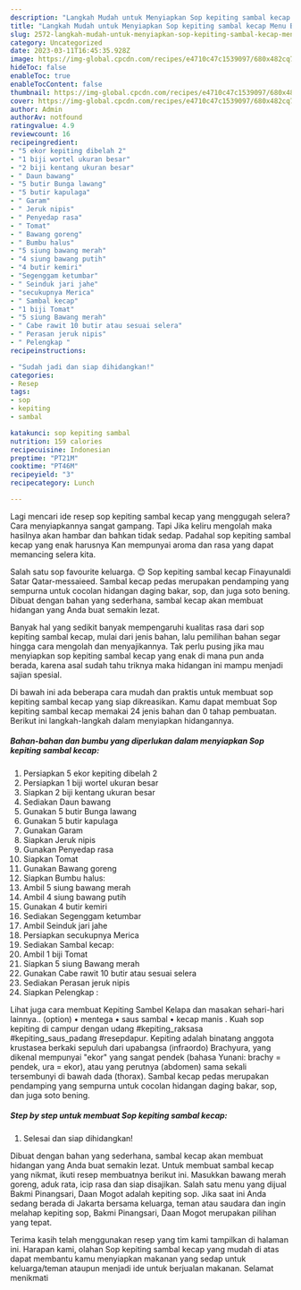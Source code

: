 ```yaml
---
description: "Langkah Mudah untuk Menyiapkan Sop kepiting sambal kecap Menu Buka Puas"
title: "Langkah Mudah untuk Menyiapkan Sop kepiting sambal kecap Menu Buka Puas"
slug: 2572-langkah-mudah-untuk-menyiapkan-sop-kepiting-sambal-kecap-menu-buka-puas
category: Uncategorized
date: 2023-03-11T16:45:35.928Z
image: https://img-global.cpcdn.com/recipes/e4710c47c1539097/680x482cq70/sop-kepiting-sambal-kecap-foto-resep-utama.jpg
hideToc: false
enableToc: true
enableTocContent: false
thumbnail: https://img-global.cpcdn.com/recipes/e4710c47c1539097/680x482cq70/sop-kepiting-sambal-kecap-foto-resep-utama.jpg
cover: https://img-global.cpcdn.com/recipes/e4710c47c1539097/680x482cq70/sop-kepiting-sambal-kecap-foto-resep-utama.jpg
author: Admin
authorAv: notfound
ratingvalue: 4.9
reviewcount: 16
recipeingredient:
- "5 ekor kepiting dibelah 2"
- "1 biji wortel ukuran besar"
- "2 biji kentang ukuran besar"
- " Daun bawang"
- "5 butir Bunga lawang"
- "5 butir kapulaga"
- " Garam"
- " Jeruk nipis"
- " Penyedap rasa"
- " Tomat"
- " Bawang goreng"
- " Bumbu halus"
- "5 siung bawang merah"
- "4 siung bawang putih"
- "4 butir kemiri"
- "Segenggam ketumbar"
- " Seinduk jari jahe"
- "secukupnya Merica"
- " Sambal kecap"
- "1 biji Tomat"
- "5 siung Bawang merah"
- " Cabe rawit 10 butir atau sesuai selera"
- " Perasan jeruk nipis"
- " Pelengkap "
recipeinstructions:

- "Sudah jadi dan siap dihidangkan!"
categories:
- Resep
tags:
- sop
- kepiting
- sambal

katakunci: sop kepiting sambal 
nutrition: 159 calories
recipecuisine: Indonesian
preptime: "PT21M"
cooktime: "PT46M"
recipeyield: "3"
recipecategory: Lunch

---
```



Lagi mencari ide resep sop kepiting sambal kecap yang menggugah selera? Cara menyiapkannya sangat gampang. Tapi Jika keliru mengolah maka hasilnya akan hambar dan bahkan tidak sedap. Padahal sop kepiting sambal kecap yang enak harusnya Kan mempunyai aroma dan rasa yang dapat memancing selera kita.


Salah satu sop favourite keluarga. 😊 Sop kepiting sambal kecap Finayunaldi Satar Qatar-messaieed. Sambal kecap pedas merupakan pendamping yang sempurna untuk cocolan hidangan daging bakar, sop, dan juga soto bening. Dibuat dengan bahan yang sederhana, sambal kecap akan membuat hidangan yang Anda buat semakin lezat.

Banyak hal yang sedikit banyak mempengaruhi kualitas rasa dari sop kepiting sambal kecap, mulai dari jenis bahan, lalu pemilihan bahan segar hingga cara mengolah dan menyajikannya. Tak perlu pusing jika mau menyiapkan sop kepiting sambal kecap yang enak di mana pun anda berada, karena asal sudah tahu triknya maka hidangan ini mampu menjadi sajian spesial.


Di bawah ini ada beberapa cara mudah dan praktis untuk membuat sop kepiting sambal kecap yang siap dikreasikan. Kamu dapat membuat Sop kepiting sambal kecap memakai 24 jenis bahan dan 0 tahap pembuatan. Berikut ini langkah-langkah dalam menyiapkan hidangannya.

<!--inarticleads1-->

##### Bahan-bahan dan bumbu yang diperlukan dalam menyiapkan Sop kepiting sambal kecap:

1. Persiapkan 5 ekor kepiting dibelah 2
1. Persiapkan 1 biji wortel ukuran besar
1. Siapkan 2 biji kentang ukuran besar
1. Sediakan  Daun bawang
1. Gunakan 5 butir Bunga lawang
1. Gunakan 5 butir kapulaga
1. Gunakan  Garam
1. Siapkan  Jeruk nipis
1. Gunakan  Penyedap rasa
1. Siapkan  Tomat
1. Gunakan  Bawang goreng
1. Siapkan  Bumbu halus:
1. Ambil 5 siung bawang merah
1. Ambil 4 siung bawang putih
1. Gunakan 4 butir kemiri
1. Sediakan Segenggam ketumbar
1. Ambil  Seinduk jari jahe
1. Persiapkan secukupnya Merica
1. Sediakan  Sambal kecap:
1. Ambil 1 biji Tomat
1. Siapkan 5 siung Bawang merah
1. Gunakan  Cabe rawit 10 butir atau sesuai selera
1. Sediakan  Perasan jeruk nipis
1. Siapkan  Pelengkap :


Lihat juga cara membuat Kepiting Sambel Kelapa dan masakan sehari-hari lainnya.. (option) • mentega • saus sambal • kecap manis . Kuah sop kepiting di campur dengan udang #kepiting_raksasa #kepiting_saus_padang #resepdapur. Kepiting adalah binatang anggota krustasea berkaki sepuluh dari upabangsa (infraordo) Brachyura, yang dikenal mempunyai &#34;ekor&#34; yang sangat pendek (bahasa Yunani: brachy = pendek, ura = ekor), atau yang perutnya (abdomen) sama sekali tersembunyi di bawah dada (thorax). Sambal kecap pedas merupakan pendamping yang sempurna untuk cocolan hidangan daging bakar, sop, dan juga soto bening. 

<!--inarticleads2-->

##### Step by step untuk membuat Sop kepiting sambal kecap:


1. Selesai dan siap dihidangkan!

Dibuat dengan bahan yang sederhana, sambal kecap akan membuat hidangan yang Anda buat semakin lezat. Untuk membuat sambal kecap yang nikmat, ikuti resep membuatnya berikut ini. Masukkan bawang merah goreng, aduk rata, icip rasa dan siap disajikan. Salah satu menu yang dijual Bakmi Pinangsari, Daan Mogot adalah kepiting sop. Jika saat ini Anda sedang berada di Jakarta bersama keluarga, teman atau saudara dan ingin melahap kepiting sop, Bakmi Pinangsari, Daan Mogot merupakan pilihan yang tepat. 

Terima kasih telah menggunakan resep yang tim kami tampilkan di halaman ini. Harapan kami, olahan Sop kepiting sambal kecap yang mudah di atas dapat membantu kamu menyiapkan makanan yang sedap untuk keluarga/teman ataupun menjadi ide untuk berjualan makanan. Selamat menikmati
